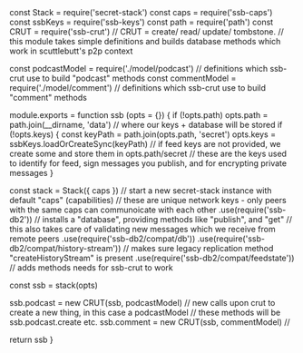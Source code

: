 <code-explorer>
const Stack = require('secret-stack')
const caps = require('ssb-caps')
const ssbKeys = require('ssb-keys')
const path = require('path')
const CRUT = require('ssb-crut')
// CRUT = create/ read/ update/ tombstone.
// this module takes simple definitions and builds database methods which work in scuttlebutt's p2p context

const podcastModel = require('./model/podcast')
// definitions which ssb-crut use to build "podcast" methods
const commentModel = require('./model/comment')
// definitions which ssb-crut use to build "comment" methods

module.exports = function ssb (opts = {}) {
  if (!opts.path) opts.path = path.join(__dirname, 'data')
  // where our keys + database will be stored
  if (!opts.keys) {
    const keyPath = path.join(opts.path, 'secret')
    opts.keys = ssbKeys.loadOrCreateSync(keyPath)
    // if feed keys are not provided, we create some and store them in opts.path/secret
    // these are the keys used to identify for feed, sign messages you publish, and for encrypting private messages
  }

  const stack = Stack({ caps })
    // start a new secret-stack instance with default "caps" (capabilities)
    // these are unique network keys - only peers with the same caps can communoicate with each other
    .use(require('ssb-db2'))
    // installs a "database", providing methods like "publish", and "get"
    // this also takes care of validating new messages which we receive from remote peers
    .use(require('ssb-db2/compat/db'))
    .use(require('ssb-db2/compat/history-stream'))
    // makes sure legacy replication method "createHistoryStream" is present
    .use(require('ssb-db2/compat/feedstate'))
    // adds methods needs for ssb-crut to work

  const ssb = stack(opts)

  ssb.podcast = new CRUT(ssb, podcastModel)
  // new calls upon crut to create a new thing, in this case a podcastModel
  // these methods will be ssb.podcast.create etc.
  ssb.comment = new CRUT(ssb, commentModel) //

  return ssb
}
</code-explorer>
